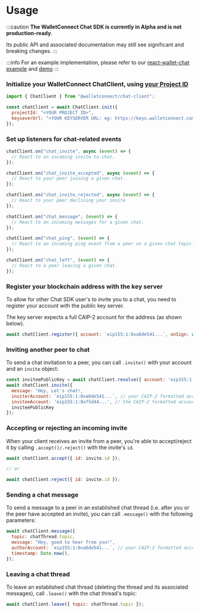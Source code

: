 # Usage

:::caution
**The WalletConnect Chat SDK is currently in Alpha and is not production-ready**.

Its public API and associated documentation may still see significant and breaking changes.
:::

:::info
For an example implementation, please refer to our [react-wallet-chat example](https://github.com/WalletConnect/web-examples/tree/main/wallets/react-wallet-chat) and [demo](https://react-wallet-chat.walletconnect.com/)
:::

### Initialize your WalletConnect ChatClient, using [your Project ID](../../cloud/relay.md)

```javascript
import { ChatClient } from "@walletconnect/chat-client";

const chatClient = await ChatClient.init({
  projectId: "<YOUR PROJECT ID>",
  keyseverUrl: "<YOUR KEYSERVER URL: eg: https://keys.walletconnect.com"
});
```

### Set up listeners for chat-related events

```javascript
chatClient.on("chat_invite", async (event) => {
  // React to an incoming invite to chat.
});

chatClient.on("chat_invite_accepted", async (event) => {
  // React to your peer joining a given chat.
});

chatClient.on("chat_invite_rejected", async (event) => {
  // React to your peer declining your invite
});

chatClient.on("chat_message", (event) => {
  // React to an incoming messages for a given chat.
});

chatClient.on("chat_ping", (event) => {
  // React to an incoming ping event from a peer on a given chat topic.
});

chatClient.on("chat_left", (event) => {
  // React to a peer leaving a given chat.
});
```

### Register your blockchain address with the key server

To allow for other Chat SDK user's to invite you to a chat, you need to register your account with the public key server.

The key server expects a full CAIP-2 account for the address (as shown below).

```javascript
await chatClient.register({ account: `eip155:1:0xa6de541...`, onSign: async () => {} });
```

### Inviting another peer to chat

To send a chat invitation to a peer, you can call `.invite()` with your account and an `invite` object:

```javascript
const inviteePublicKey = await chatClient.resolve({ account: 'eip155:1:0xf5d44...' })
await chatClient.invite({
  message: "Hey, Let's chat!,
  inviterAccount: `eip155:1:0xa6de541...`, // your CAIP-2 formatted account that you registered previously.
  inviteeAccount: 'eip155:1:0xf5d44...', // the CAIP-2 formatted account of the recipient.
  inviteePublicKey
});
```

### Accepting or rejecting an incoming invite

When your client receives an invite from a peer, you're able to accept/reject it by calling `.accept()/.reject()` with the invite's `id`.

```javascript
await chatClient.accept({ id: invite.id });

// or

await chatClient.reject({ id: invite.id });
```

### Sending a chat message

To send a message to a peer in an established chat thread (i.e. after you or the peer have accepted an invite),
you can call `.message()` with the following parameters:

```javascript
await chatClient.message({
  topic: chatThread.topic,
  message: "Hey, good to hear from you!",
  authorAccount: `eip155:1:0xa6de541...`, // your CAIP-2 formatted account that you registered previously.
  timestamp: Date.now(),
});
```

### Leaving a chat thread

To leave an established chat thread (deleting the thread and its associated messages), call `.leave()` with
the chat thread's topic:

```javascript
await chatClient.leave({ topic: chatThread.topic });
```
